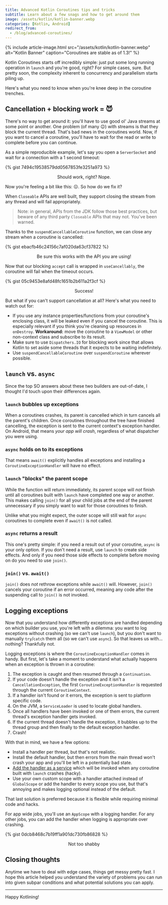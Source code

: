 ```yaml
---
title: Advanced Kotlin Coroutines tips and tricks
subtitle: Learn about a few snags and how to get around them
image: /assets/kotlin/kotlin-banner.webp
categories: [Kotlin, Android]
redirect_from:
  - /blog/advanced-coroutines/
---
```


{% include article-image.html src="/assets/kotlin/kotlin-banner.webp" alt="Kotlin Banner" caption="Coroutines are stable as of 1.3!" %}

Kotlin Coroutines starts off incredibly simple: just put some long running operation in `launch` and
you're good, right? For simple cases, sure. But pretty soon, the complexity inherent to concurrency
and parallelism starts piling up.

Here's what you need to know when you're knee deep in the coroutine trenches.

## Cancellation + blocking work = 😈

There's no way to get around it: you'll have to use good ol' Java streams at some point or another.
One problem (of many 😉) with streams is that they block the current thread. That's bad news in the
coroutines world. Now, if you want to cancel a coroutine, you'll have to wait for the read or write
to complete before you can continue.

As a simple reproducible example, let's say you open a `ServerSocket` and wait for a connection with
a 1 second timeout:

{% gist 7494c19538579dd0567853fe3251a973 %}
<div style="text-align: center" class="text-gray"><p class="gist-caption">Should work, right? Nope.</p></div>

Now you're feeling a bit like this: 😖. So how do we fix it?

When `Closeable` APIs are well built, they support closing the stream from any thread and will fail
appropriately.

> Note: in general, APIs from the JDK follow those best practices, but beware of any third party
`Closeable` APIs that may not. You've been warned.

Thanks to the `suspendCancellableCoroutine` function, we can close any stream when a coroutine is
cancelled:

{% gist ebacfb46c24156c7af020da63cf37822 %}
<div style="text-align: center" class="text-gray"><p class="gist-caption">Be sure this works with the API you are using!</p></div>

Now that our blocking `accept` call is wrapped in `useCancellably`, the coroutine will fail when the
timeout occurs.

{% gist 05c9453e8afd48fc1651b2b611a2f3cf %}
<div style="text-align: center" class="text-gray"><p class="gist-caption">Success!</p></div>

But what if you can't support cancellation at all? Here's what you need to watch out for:

- If you use any instance properties/functions from your coroutine's enclosing class, it will be
  leaked even if you cancel the coroutine. This is especially relevant if you think you're cleaning
  up resources in `onDestroy`. **Workaround:** move the coroutine to a `ViewModel` or other
  non-context class and subscribe to its result.
- Make sure to use `Dispatchers.IO` for blocking work since that allows Kotlin to set aside some
  threads that it expects to be waiting indefinitely.
- Use `suspendCancellableCoroutine` over `suspendCoroutine` wherever possible.

## `launch` vs. `async`

Since the top SO answers about these two builders are out-of-date, I thought I'd touch upon their
differences again.

### `launch` bubbles up exceptions

When a coroutines crashes, its parent is cancelled which in turn cancels all the parent's children.
Once coroutines throughout the tree have finished cancelling, the exception is sent to the current
context's exception handler. On Android, that means *your app will crash*, regardless of what
dispatcher you were using.

### `async` holds on to its exceptions

That means `await()` explicitly handles all exceptions and installing a `CoroutineExceptionHandler`
will have no effect.

### `launch` "blocks" the parent scope

While the function will return immediately, its parent scope will *not* finish until all coroutines
built with `launch` have completed one way or another. This makes calling `join()` for all your
child jobs at the end of the parent unnecessary if you simply want to wait for those coroutines to
finish.

Unlike what you might expect, the outer scope will still wait for `async` coroutines to complete
even if `await()` is not called.

### `async` returns a result

This one's pretty simple: if you need a result out of your coroutine, `async` is your only option.
If you don't need a result, use `launch` to create side effects. And only if you need those side
effects to complete before moving on do you need to use `join()`.

### `join()` vs. `await()`

`join()` does *not* rethrow exceptions while `await()` will. However, `join()` cancels your
coroutine if an error occurred, meaning any code after the suspending call to `join()` is not
invoked.

## Logging exceptions

Now that you understand how differently exceptions are handled depending on which builder you use,
you're left with a dilemma: you want to log exceptions without crashing (so we can't use `launch`),
but you don't want to manually `try`/`catch` them all (so we can't use `async`). So that leaves us
with… nothing? Thankfully not.

Logging exceptions is where the `CoroutineExceptionHandler` comes in handy. But first, let's take a
moment to understand what actually happens when an exception is thrown in a coroutine:

1. The exception is caught and then resumed through a `Continuation`.
1. If your code doesn't handle the exception and it isn't a `CancellationException`, the first
   `CoroutineExceptionHandler` is requested through the current `CoroutineContext`.
1. If a handler isn't found or it errors, the exception is sent to platform specific code.
1. On the JVM, a `ServiceLoader` is used to locate global handlers.
1. Once all handlers have been invoked or one of them errors, the current thread's exception handler
   gets invoked.
1. If the current thread doesn't handle the exception, it bubbles up to the thread group and then
   finally to the default exception handler.
1. Crash!

With that in mind, we have a few options:

- Install a handler per thread, but that's not realistic.
- Install the default handler, but then errors from the main thread won't crash your app and you'll
  be left in a potentially bad state.
- [Add the handler as a service](https://gist.github.com/SUPERCILEX/f4b01ccf6fd4ef7ec0a85dbd59c89d6c)
  which will be invoked when any coroutine built with `launch` crashes (hacky).
- Use your own custom scope with a handler attached instead of `GlobalScope` or add the handler to
  every scope you use, but that's annoying and makes logging optional instead of the default.

That last solution is preferred because it is flexible while requiring minimal code and hacks.

For app wide jobs, you'll use an `AppScope` with a logging handler. For any other jobs, you can add
the handler when logging is appropriate over crashing.

{% gist 0dcb8468c7b19ff1a901dc730fb86828 %}
<div style="text-align: center" class="text-gray"><p class="gist-caption">Not too shabby</p></div>

## Closing thoughts

Anytime we have to deal with edge cases, things get messy pretty fast. I hope this article helped
you understand the variety of problems you can run into given subpar conditions and what potential
solutions you can apply.

<hr/>

Happy Kotlining!
